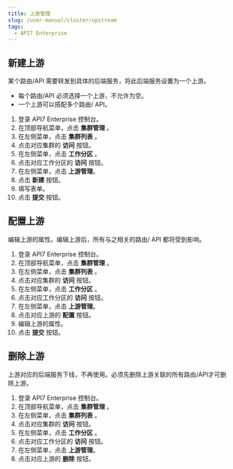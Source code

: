 ```yaml
---
title: 上游管理
slug: /user-manual/cluster/upstream
tags:
  - API7 Enterprise
---
```


## 新建上游

某个路由/API 需要转发到具体的后端服务，将此后端服务设置为一个上游。

- 每个路由/API 必须选择一个上游，不允许为空。
- 一个上游可以搭配多个路由/ API。

1. 登录 API7 Enterprise 控制台。
2. 在顶部导航菜单，点击 **集群管理** 。
3. 在左侧菜单，点击 **集群列表** 。
4. 点击对应集群的 **访问** 按钮。
5. 在左侧菜单，点击 **工作分区** 。
6. 点击对应工作分区的 **访问** 按钮。
7. 在左侧菜单，点击 **上游管理**。
8. 点击 **新建** 按钮。
9. 填写表单。
10. 点击 **提交** 按钮。

## 配置上游

编辑上游的属性。编辑上游后，所有与之相关的路由/ API 都将受到影响。

1. 登录 API7 Enterprise 控制台。
2. 在顶部导航菜单，点击 **集群管理** 。
3. 在左侧菜单，点击 **集群列表** 。
4. 点击对应集群的 **访问** 按钮。
5. 在左侧菜单，点击 **工作分区** 。
6. 点击对应工作分区的 **访问** 按钮。
7. 在左侧菜单，点击 **上游管理**。
8. 点击对应上游的 **配置** 按钮。
9. 编辑上游的属性。
10. 点击 **提交** 按钮。

## 删除上游

上游对应的后端服务下线，不再使用。必须先删除上游关联的所有路由/API才可删除上游。

1. 登录 API7 Enterprise 控制台。
2.  在顶部导航菜单，点击 **集群管理** 。
3. 在左侧菜单，点击 **集群列表** 。
4. 点击对应集群的 **访问** 按钮。
5. 在左侧菜单，点击 **工作分区** 。
6. 点击对应工作分区的 **访问** 按钮。
7. 在左侧菜单，点击 **上游管理**。
8. 点击对应上游的 **删除** 按钮。
